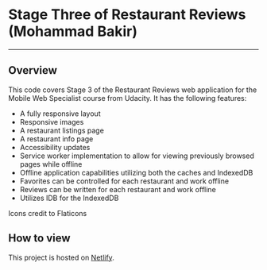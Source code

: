 # Stage Three of Restaurant Reviews (Mohammad Bakir)
---
## Overview

This code covers Stage 3 of the Restaurant Reviews web application for the Mobile Web Specialist course from Udacity. It has the following features:

* A fully responsive layout
* Responsive images
* A restaurant listings page
* A restaurant info page
* Accessibility updates
* Service worker implementation to allow for viewing previously browsed pages while offline
* Offline application capabilities utilizing both the caches and IndexedDB
* Favorites can be controlled for each restaurant and work offline
* Reviews can be written for each restaurant and work offline
* Utilizes IDB for the IndexedDB

Icons credit to Flaticons

## How to view

This project is hosted on [Netlify](https://github.com/udacity/mws-restaurant-stage-3).


